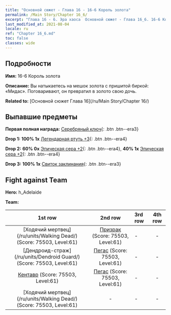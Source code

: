 ```yaml
---
title: "Основной сюжет - Глава 16 - 16-6 Король золота"
permalink: /Main Story/Chapter 16_6/
excerpt: "Глава 16 - 6. Эра хаоса  Основной сюжет - Глава 16_6. 16-6 Король золота"
last_modified_at: 2021-08-04
locale: ru
ref: "Chapter 16_6.md"
toc: false
classes: wide
---
```


## Подробности

 **Имя:** 16-6 Король золота

 **Описание:** Вы натыкаетесь на мешок золота с пришитой биркой: «Мидас». Поговаривают, он превратил в золото свою дочь.

 **Related to:** [Основной сюжет Глава 16](/ru/Main Story/Chapter 16/)

## Выпавшие предметы

 **Первая полная награда:** [Серебряный ключ](/ItemsRU/con_693/){: .btn .btn--era3}

 **Drop 1:** **100% 1x** [Легендарная ртуть +3](/ItemsRU/mat_56/){: .btn .btn--era4}

 **Drop 2:** **60% 0x** [Эпическая сера +2](/ItemsRU/mat_50/){: .btn .btn--era4}, **40% 1x** [Эпическая сера +2](/ItemsRU/mat_50/){: .btn .btn--era4}

 **Drop 3:** **100% 1x** [Свиток заклинания](/ItemsRU/con_694/){: .btn .btn--era3}


## Fight against Team
 **Hero:** h_Adelaide

 **Team:**


  | 1st row | 2nd row | 3rd row | 4th row |
  |:----:|:----:|:----|:----:|
  | [Ходячий мертвец](/ru/units/Walking Dead/) (Score: 75503, Level:61)  | [Призрак](/ru/units/Wight/) (Score: 75503, Level:61)  | - | - |
  | [Дендроид-страж](/ru/units/Dendroid Guard/) (Score: 75503, Level:61)  | [Пегас](/ru/units/Pegasus/) (Score: 75503, Level:61)  | - | - |
  | [Кентавр](/ru/units/Centaur/) (Score: 75503, Level:61)  | [Пегас](/ru/units/Pegasus/) (Score: 75503, Level:61)  | - | - |
  | [Ходячий мертвец](/ru/units/Walking Dead/) (Score: 75503, Level:61)  | - | - | - |


